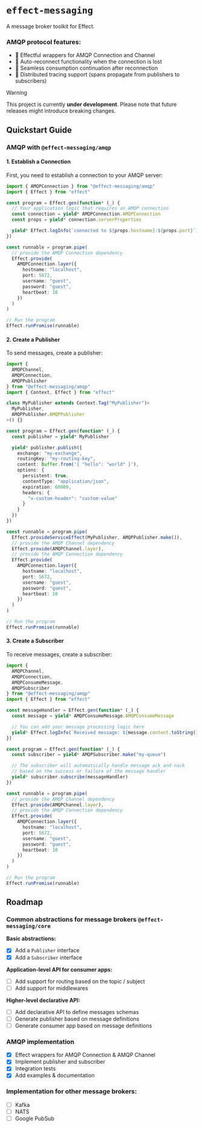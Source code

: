 # `effect-messaging`

A message broker toolkit for Effect.

### AMQP protocol features:

- 🔌 Effectful wrappers for AMQP Connection and Channel
- 🔄 Auto-reconnect functionality when the connection is lost
- 🧘 Seamless consumption continuation after reconnection
- 🔭 Distributed tracing support (spans propagate from publishers to subscribers)

> [!WARNING]
> This project is currently **under development**. Please note that future releases might introduce breaking changes.

## Quickstart Guide

### AMQP with `@effect-messaging/amqp`

#### 1. Establish a Connection

First, you need to establish a connection to your AMQP server:

```typescript
import { AMQPConnection } from "@effect-messaging/amqp"
import { Effect } from "effect"

const program = Effect.gen(function* (_) {
  // Your application logic that requires an AMQP connection
  const connection = yield* AMQPConnection.AMQPConnection
  const props = yield* connection.serverProperties

  yield* Effect.logInfo(`connected to ${props.hostname}:${props.port}`)
})

const runnable = program.pipe(
  // provide the AMQP Connection dependency
  Effect.provide(
    AMQPConnection.layer({
      hostname: "localhost",
      port: 5672,
      username: "guest",
      password: "guest",
      heartbeat: 10
    })
  )
)

// Run the program
Effect.runPromise(runnable)
```

#### 2. Create a Publisher

To send messages, create a publisher:

```typescript
import {
  AMQPChannel,
  AMQPConnection,
  AMQPPublisher
} from "@effect-messaging/amqp"
import { Context, Effect } from "effect"

class MyPublisher extends Context.Tag("MyPublisher")<
  MyPublisher,
  AMQPPublisher.AMQPPublisher
>() {}

const program = Effect.gen(function* (_) {
  const publisher = yield* MyPublisher

  yield* publisher.publish({
    exchange: "my-exchange",
    routingKey: "my-routing-key",
    content: Buffer.from('{ "hello": "world" }'),
    options: {
      persistent: true,
      contentType: "application/json",
      expiration: 60000,
      headers: {
        "x-custom-header": "custom-value"
      }
    }
  })
})

const runnable = program.pipe(
  Effect.provideServiceEffect(MyPublisher, AMQPPublisher.make()),
  // provide the AMQP Channel dependency
  Effect.provide(AMQPChannel.layer),
  // provide the AMQP Connection dependency
  Effect.provide(
    AMQPConnection.layer({
      hostname: "localhost",
      port: 5672,
      username: "guest",
      password: "guest",
      heartbeat: 10
    })
  )
)

// Run the program
Effect.runPromise(runnable)
```

#### 3. Create a Subscriber

To receive messages, create a subscriber:

```typescript
import {
  AMQPChannel,
  AMQPConnection,
  AMQPConsumeMessage,
  AMQPSubscriber
} from "@effect-messaging/amqp"
import { Effect } from "effect"

const messageHandler = Effect.gen(function* (_) {
  const message = yield* AMQPConsumeMessage.AMQPConsumeMessage

  // You can add your message processing logic here
  yield* Effect.logInfo(`Received message: ${message.content.toString()}`)
})

const program = Effect.gen(function* (_) {
  const subscriber = yield* AMQPSubscriber.make("my-queue")

  // The subscriber will automatically handle message ack and nack
  // based on the success or failure of the message handler
  yield* subscriber.subscribe(messageHandler)
})

const runnable = program.pipe(
  // provide the AMQP Channel dependency
  Effect.provide(AMQPChannel.layer),
  // provide the AMQP Connection dependency
  Effect.provide(
    AMQPConnection.layer({
      hostname: "localhost",
      port: 5672,
      username: "guest",
      password: "guest",
      heartbeat: 10
    })
  )
)

// Run the program
Effect.runPromise(runnable)
```

## Roadmap

### Common abstractions for message brokers `@effect-messaging/core`

**Basic abstractions:**

- [x] Add a `Publisher` interface
- [x] Add a `Subscriber` interface

**Application-level API for consumer apps:**

- [ ] Add support for routing based on the topic / subject
- [ ] Add support for middlewares

**Higher-level declarative API:**

- [ ] Add declarative API to define messages schemas
- [ ] Generate publisher based on message definitions
- [ ] Generate consumer app based on message definitions

### AMQP implementation

- [x] Effect wrappers for AMQP Connection & AMQP Channel
- [x] Implement publisher and subscriber
- [x] Integration tests
- [x] Add examples & documentation

### Implementation for other message brokers:

- [ ] Kafka
- [ ] NATS
- [ ] Google PubSub
